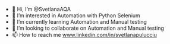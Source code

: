- 👋 Hi, I’m @SvetlanaAQA
- 👀 I’m interested in Automation with Python Selenium
- 🌱 I’m currently learning Automation and Manual testing
- 💞️ I’m looking to collaborate on Automation and Manual testing
- 📫 How to reach me www.linkedin.com/in/svetlanapulucciu

<!---
SvetlanaAQA/SvetlanaAQA is a ✨ special ✨ repository because its `README.md` (this file) appears on your GitHub profile.
You can click the Preview link to take a look at your changes.
--->
